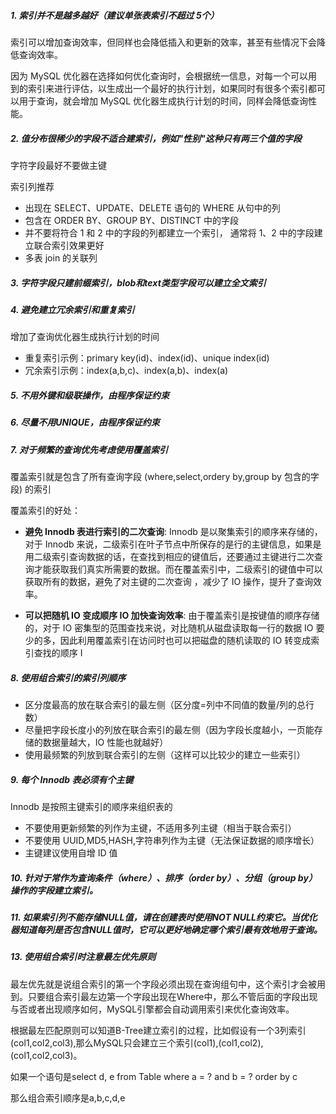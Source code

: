 ##### 1. 索引并不是越多越好（建议单张表索引不超过 5个）

索引可以增加查询效率，但同样也会降低插入和更新的效率，甚至有些情况下会降低查询效率。



因为 MySQL 优化器在选择如何优化查询时，会根据统一信息，对每一个可以用到的索引来进行评估，以生成出一个最好的执行计划，如果同时有很多个索引都可以用于查询，就会增加 MySQL 优化器生成执行计划的时间，同样会降低查询性能。



##### 2. 值分布很稀少的字段不适合建索引，例如"性别"这种只有两三个值的字段

字符字段最好不要做主键



索引列推荐

- 出现在 SELECT、UPDATE、DELETE 语句的 WHERE 从句中的列
- 包含在 ORDER BY、GROUP BY、DISTINCT 中的字段
- 并不要将符合 1 和 2 中的字段的列都建立一个索引， 通常将 1、2 中的字段建立联合索引效果更好
- 多表 join 的关联列



##### 3. 字符字段只建前缀索引，blob和text类型字段可以建立全文索引



##### 4. 避免建立冗余索引和重复索引

增加了查询优化器生成执行计划的时间

- 重复索引示例：primary key(id)、index(id)、unique index(id)
- 冗余索引示例：index(a,b,c)、index(a,b)、index(a)



##### 5. 不用外键和级联操作，由程序保证约束



##### 6. 尽量不用UNIQUE，由程序保证约束



##### 7. 对于频繁的查询优先考虑使用覆盖索引

覆盖索引就是包含了所有查询字段 (where,select,ordery by,group by 包含的字段) 的索引



覆盖索引的好处：

- **避免 Innodb 表进行索引的二次查询**: Innodb 是以聚集索引的顺序来存储的，对于 Innodb 来说，二级索引在叶子节点中所保存的是行的主键信息，如果是用二级索引查询数据的话，在查找到相应的键值后，还要通过主键进行二次查询才能获取我们真实所需要的数据。而在覆盖索引中，二级索引的键值中可以获取所有的数据，避免了对主键的二次查询 ，减少了 IO 操作，提升了查询效率。

- **可以把随机 IO 变成顺序 IO 加快查询效率**: 由于覆盖索引是按键值的顺序存储的，对于 IO 密集型的范围查找来说，对比随机从磁盘读取每一行的数据 IO 要少的多，因此利用覆盖索引在访问时也可以把磁盘的随机读取的 IO 转变成索引查找的顺序 I



##### 8. 使用组合索引的索引列顺序

- 区分度最高的放在联合索引的最左侧（区分度=列中不同值的数量/列的总行数）
- 尽量把字段长度小的列放在联合索引的最左侧（因为字段长度越小，一页能存储的数据量越大，IO 性能也就越好）
- 使用最频繁的列放到联合索引的左侧（这样可以比较少的建立一些索引）



##### 9. 每个 Innodb 表必须有个主键

Innodb 是按照主键索引的顺序来组织表的

- 不要使用更新频繁的列作为主键，不适用多列主键（相当于联合索引）
- 不要使用 UUID,MD5,HASH,字符串列作为主键（无法保证数据的顺序增长）
- 主键建议使用自增 ID 值



##### 10. 针对于常作为查询条件（where）、排序（order by）、分组（group by）操作的字段建立索引。



##### 11. 如果索引列不能存储NULL值，请在创建表时使用NOT NULL约束它。当优化器知道每列是否包含NULL值时，它可以更好地确定哪个索引最有效地用于查询。



##### 13. 使用组合索引时注意最左优先原则

最左优先就是说组合索引的第一个字段必须出现在查询组句中，这个索引才会被用到。只要组合索引最左边第一个字段出现在Where中，那么不管后面的字段出现与否或者出现顺序如何，MySQL引擎都会自动调用索引来优化查询效率。



根据最左匹配原则可以知道B-Tree建立索引的过程，比如假设有一个3列索引(col1,col2,col3),那么MySQL只会建立三个索引(col1),(col1,col2),(col1,col2,col3)。



如果一个语句是select d, e from Table where a = ? and b = ? order by c

那么组合索引顺序是a,b,c,d,e



##### 

